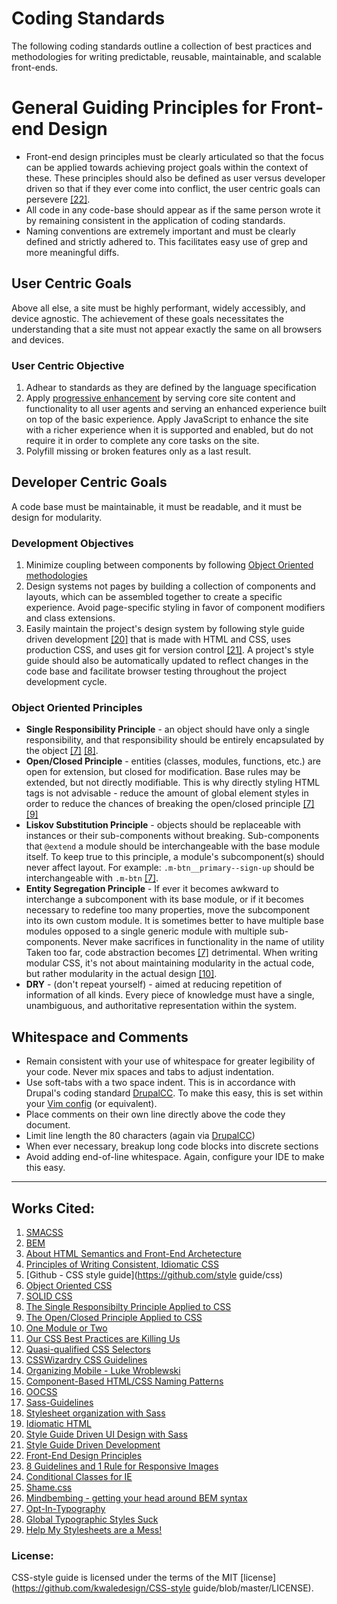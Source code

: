 Coding Standards
================

The following coding standards outline a collection of best practices and
methodologies for writing predictable, reusable, maintainable, and scalable
front-ends.

# General Guiding Principles for Front-end Design
* Front-end design principles must be clearly articulated so that the focus can be applied towards achieving project goals within the context of these. These principles should also be defined as user versus developer driven so that if they ever come into conflict, the user centric goals can persevere [[22]](#works-cited).
* All code in any code-base should appear as if the same person wrote it by remaining consistent in the application of coding standards.
* Naming conventions are extremely important and must be clearly defined and strictly adhered to. This facilitates easy use of grep and more meaningful diffs.

## User Centric Goals
Above all else, a site must be highly performant, widely accessibly, and device
agnostic. The achievement of these goals necessitates the understanding that
a site must not appear exactly the same on all browsers and devices.

### User Centric Objective
1. Adhear to standards as they are defined by the language specification
2. Apply [progressive enhancement](/pe.md) by serving core site content and
  functionality to all user agents and serving an enhanced experience built
  on top of the basic experience. Apply JavaScript to enhance the site with
  a richer experience when it is supported and enabled, but do not require it in
  order to complete any core tasks on the site.
3. Polyfill missing or broken features only as a last result.

## Developer Centric Goals
A code base must be maintainable, it must be readable, and it must be design
for modularity.

### Development Objectives
1. Minimize coupling between components by following [Object Oriented
  methodologies](#object-oriented-principles)
2. Design systems not pages by building a collection of components and layouts, which
  can be assembled together to create a specific experience. Avoid page-specific
  styling in favor of component modifiers and class extensions.
3. Easily maintain the project's design system by following style guide driven
  development [[20]](#works-cited) that is made with HTML and CSS, uses production
  CSS, and uses git for version control [[21]](#works-cited). A project's
  style guide should also be automatically updated to reflect changes in the code
  base and facilitate browser testing throughout the project development cycle.

### Object Oriented Principles
* **Single Responsibility Principle** - an object should have only a single
  responsibility, and that responsibility should be entirely encapsulated by
  the object [[7]](README.md#works-cited) [[8]](README.md#works-cited).
* **Open/Closed Principle** - entities (classes, modules, functions, etc.) are open
  for extension, but closed for modification. Base rules may be extended, but
  not directly modifiable. This is why directly styling HTML tags is not
  advisable - reduce the amount of global element styles in order to reduce the
  chances of breaking the open/closed principle [[7]](README.md#works-cited)
  [[9]](README.md#works-cited)
* **Liskov Substitution Principle** - objects should be replaceable with instances
  or their sub-components without breaking. Sub-components that `@extend`
  a module should be interchangeable with the base module itself. To keep true
  to this principle, a module's subcomponent(s) should never affect layout. For
  example: `.m-btn__primary--sign-up` should be interchangeable with `.m-btn`
   [[7]](README.md#works-cited).
* **Entity Segregation Principle** - If ever it becomes awkward to interchange
  a subcomponent with its base module, or if it becomes necessary to redefine
  too many properties, move the subcomponent into its own custom module. It is
  sometimes better to have multiple base modules opposed to a single generic
  module with multiple sub-components. Never make sacrifices in functionality
  in the name of utility  Taken too far, code abstraction becomes
  [[7]](README.md#works-cited) detrimental. When writing modular CSS, it's not about maintaining modularity
  in the actual code, but rather modularity in the actual design
  [[10]](README.md#works-cited).
* **DRY** - (don't repeat yourself) - aimed at reducing repetition of information of all kinds. Every piece of knowledge must have a single, unambiguous, and authoritative representation within the system.

## Whitespace and Comments
* Remain consistent with your use of whitespace for greater legibility of your
  code. Never mix spaces and tabs to adjust indentation.
* Use soft-tabs with a two space indent. This is in accordance with Drupal's
  coding standard [DrupalCC](http://drupal.org/coding-standards#indenting). To
  make this easy, this is set within your [Vim
  config](https://github.com/kwaledesign/dotfiles) (or equivalent).
* Place comments on their own line directly above the code they document.
* Limit line length the 80 characters (again via
  [DrupalCC](http://drupal.org/coding-standards#linelength))
* When ever necessary, breakup long code blocks into discrete sections
* Avoid adding end-of-line whitespace. Again, configure your IDE to make this
  easy.

<hr>

## Works Cited:
1. [SMACSS](http://smacss.com/)
2. [BEM](http://bem.info/)
3. [About HTML Semantics and Front-End
   Archetecture](http://nicolasgallagher.com/about-html-semantics-front-end-architecture/)
4. [Principles of Writing Consistent, Idiomatic
   CSS](https://github.com/necolas/idiomatic-css)
5. [Github - CSS style guide](https://github.com/style guide/css)
6. [Object Oriented CSS](https://github.com/stubbornella/oocss/wiki)
7. [SOLID CSS](http://blog.millermedeiros.com/solid-css/)
8. [The Single Responsibilty Principle Applied to
   CSS](http://csswizardry.com/2012/04/the-single-responsibility-principle-applied-to-css/)
9. [The Open/Closed Principle Applied to
   CSS](http://csswizardry.com/2012/06/the-open-closed-principle-applied-to-css/)
10. [One Module or
    Two](http://snook.ca/archives/html_and_css/one-module-or-two)
11. [Our CSS Best Practices are Killing
    Us](http://www.stubbornella.org/content/2011/04/28/our-best-practices-are-killing-us/)
12. [Quasi-qualified CSS
    Selectors](http://csswizardry.com/2012/07/quasi-qualified-css-selectors/)
13. [CSSWizardry CSS Guidelines](https://github.com/csswizardry/CSS-Guidelines)
14. [Organizing Mobile - Luke
    Wroblewski](http://www.alistapart.com/articles/organizing-mobile/) 
15. [Component-Based HTML/CSS Naming Patterns](https://gist.github.com/1309546)
16. [OOCSS](http://www.slideshare.net/stubbornella/object-oriented-css)
17. [Sass-Guidelines](https://github.com/blackfalcon/SASS-Guidlines/blob/master/SASS-Guidlines.md)
18. [Stylesheet organization with Sass](https://speakerdeck.com/chriseppstein/fowd-stylesheet-organization-with-sass)
19. [Idiomatic HTML](https://github.com/necolas/idiomatic-html)
20. [Style Guide Driven UI Design with Sass](https://speakerdeck.com/jina/style-guide-driven-ui-design-with-sass)
21. [Style Guide Driven
    Development](https://speakerdeck.com/hagenburger/style-guide-driven-development)
22. [Front-End Design Principles](http://clearleft.com/thinks/front-enddesignprinciples/)
23. [8 Guidelines and 1 Rule for Responsive Images](http://blog.cloudfour.com/8-guidelines-and-1-rule-for-responsive-images/)
24. [Conditional Classes for IE](http://paulirish.com/2008/conditional-stylesheets-vs-css-hacks-answer-neither/)
25. [Shame.css](http://csswizardry.com/2013/04/shame-css/)
26. [Mindbembing - getting your head around BEM syntax](http://csswizardry.com/2013/01/mindbemding-getting-your-head-round-bem-syntax/)
27. [Opt-In-Typography](http://css-tricks.com/opt-in-typography/) 
28. [Global Typographic Styles Suck](http://anthonyshort.me/2012/05/global-typographic-styles-suck)
29. [Help My Stylesheets are a Mess!](https://speakerdeck.com/chriseppstein/help-my-stylesheets-are-a-mess)

### License:

CSS-style guide is licensed under the terms of the MIT
[license](https://github.com/kwaledesign/CSS-style guide/blob/master/LICENSE).
